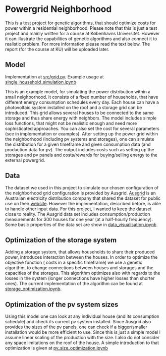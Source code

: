 # Powergrid Neighborhood
This is a test project for genetic algorithms, that should optimize costs for power within a residential neighborhood. Please note that this is just a test project and mainly written for a course at Københavns Universitet. 
However it can illustrate the capabilities of genetic algorithms and also connect it to realistic problem. For more information please read the text below. The report (for the course at KU) will be uploaded later.

## Model
Implementation at [src/grid.py](https://github.com/christian512/powergrid_neighbors/blob/master/src/grid.py).
Example usage at [single_household_simulation.ipynb](https://github.com/christian512/powergrid_neighbors/blob/master/single_household_simulation.ipynb)

This is an example model, for simulating the power distribution within a small neighborhood. It consists of a fixed number of households, that have different energy consumption schedules every day. Each house can have a photovoltaic system installed on the roof and a storage grid can be introduced. This grid allows several houses to be connected to the same storage and thus share energy with neighbors. The model includes simple loss functions, that might not be realistic enough and need more sophisticated approaches. You can also set the cost for several parameters (see in implementation or examples). After setting up the power grid within the neighborhood (including pv systems and storages), one can simulate the distribution for a given timeframe and given consumption data (and production data for pv). The output includes costs such as setting up the storages and pv panels and costs/rewards for buying/selling energy to the external powergrid.

## Data 
The dataset we used in this project to simulate our chosen configuration of the neighborhood grid configuration is provided by Ausgrid. [Ausgrid](https://www.ausgrid.com.au/) is an Australian electricity distribution company that shared the dataset for public use on their [website](https://www.ausgrid.com.au/Industry/Innovation-and-research/Data-to-share/Solar-home-electricity-data).
However the implementation, described before, is able to handle other input data. For this project, I wanted to keep the dataset close to reality. The Ausgrid data set includes consumption/production measurements for 300 houses for one year (at a half-hourly frequency).
Some basic properties of the data set are show in [data_visualisation.ipynb](https://github.com/christian512/powergrid_neighbors/blob/master/data_visualisation.ipynb).

## Optimization of the storage system
Adding a storage system, that allows households to share their produced power, introduces interaction between the houses. In order to optimize the objective function ( costs in a specific timeframe) we use a genetic algorithm, to change connections between houses and storages and the capacities of the storages. This algorithm optimizes also with regards to the losses in the system (longer connections have higher losses than shorter ones). The current implementation of the algorithm can be found at [storage_optimization.ipynb](https://github.com/christian512/powergrid_neighbors/blob/master/storage_optimization.ipynb).


## Optimization of the pv system sizes 
Using this model one can look at any individual house (and its consumption schedule) and check its current pv system installed. Since Ausgrid also provides the sizes of the pv panels, one can check if a bigger/smaller installation would be more efficient to use. Since this is just a simple model I assume linear scaling of the production with the size. I also do not consider any space limitations on the roof of the house. A simple introduction to that optimization is given at [pv_size_optimization.ipynb](https://github.com/christian512/powergrid_neighbors/blob/master/pv_size_optimization.ipynb)

